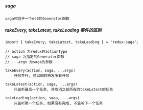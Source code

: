 ##### saga
    saga相当于一个es6的Generator函数
    

##### takeEvery, takeLatest, takeLeading 事件的区别
    import { takeEvery, takeLatest, takeLeading } = 'redux-saga'; 
    
    // action 为redux的actionType   
    // saga 为指定的Generator函数
    // ...args 为saga的参数
    
    takeEvery(action, saga, ...args)
        任务并行, 可以同时触发所有任务
    
    takeLatest(action, saga, ...args)
        只监听最后一个任务, 并取消之前所有的takeLatest的任务
        
    takeLeading(action, saga, ...args)
        只监听第一个任务, 如果没有完成, 不监听下一个任务